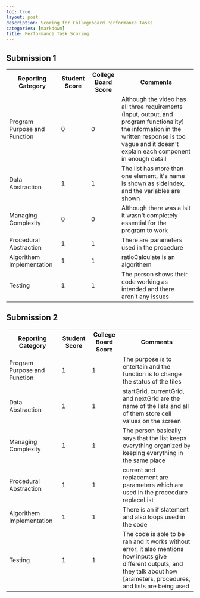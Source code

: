 ```yaml
---
toc: true
layout: post
description: Scoring for Collegeboard Performance Tasks
categories: [markdown]
title: Performance Task Scoring
---
```


<h2>Submission 1</h2>
<table>
  <tr>
    <th>Reporting Category</th>
    <th>Student Score</th>
    <th>College Board Score</th>
    <th>Comments</th>
  </tr>
  <tr>
    <td>Program Purpose and Function</td>
    <td>0</td>
    <td>0</td>
    <td>Although the video has all three requirements (input, output, and program functionality) the information in the written response is too vague and it doesn't explain each component in enough detail</td>
  </tr>
  <tr>
    <td>Data Abstraction</td>
    <td>1</td>
    <td>1</td>
    <td>The list has more than one element, it's name is shown as sideIndex, and the variables are shown</td>
  </tr>
  <tr>
    <td>Managing Complexity</td>
    <td>0</td>
    <td>0</td>
    <td>Although there was a lsit it wasn't completely essential for the program to work</td>
  </tr>
  <tr>
    <td>Procedural Abstraction</td>
    <td>1</td>
    <td>1</td>
    <td>There are parameters used in the procedure</td>
  </tr>
  <tr>
    <td>Algorithem Implementation</td>
    <td>1</td>
    <td>1</td>
    <td>ratioCalculate is an algorithem</td>
  </tr>
  <tr>
    <td>Testing</td>
    <td>1</td>
    <td>1</td>
    <td>The person shows their code working as intended and there aren't any issues</td>
  </tr>
</table>

<h2>Submission 2</h2>
<table>
  <tr>
    <th>Reporting Category</th>
    <th>Student Score</th>
    <th>College Board Score</th>
    <th>Comments</th>
  </tr>
  <tr>
    <td>Program Purpose and Function</td>
    <td>1</td>
    <td>1</td>
    <td>The purpose is to entertain and the function is to change the status of the tiles</td>
  </tr>
  <tr>
    <td>Data Abstraction</td>
    <td>1</td>
    <td>1</td>
    <td>startGrid, currentGrid, and nextGrid are the name of the lists and all of them store cell values on the screen </td>
  </tr>
  <tr>
    <td>Managing Complexity</td>
    <td>1</td>
    <td>1</td>
    <td>The person basically says that the list keeps everything organized by keeping everything in the same place</td>
  </tr>
  <tr>
    <td>Procedural Abstraction</td>
    <td>1</td>
    <td>1</td>
    <td>current and replacement are parameters which are used in the procecdure replaceList</td>
  </tr>
  <tr>
    <td>Algorithem Implementation</td>
    <td>1</td>
    <td>1</td>
    <td>There is an if statement and also loops used in the code </td>
  </tr>
  <tr>
    <td>Testing</td>
    <td>1</td>
    <td>1</td>
    <td>The code is able to be ran and it works without error, it also mentions how inputs give different outputs, and they talk about how [arameters, procedures, and lists are being used</td>
  </tr>
</table>
